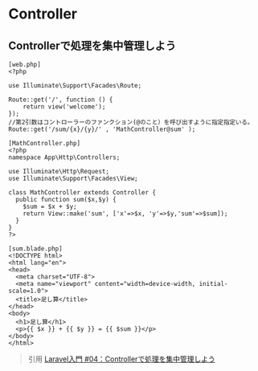 # Controller  
## Controllerで処理を集中管理しよう  
```
[web.php]
<?php

use Illuminate\Support\Facades\Route;

Route::get('/', function () {
    return view('welcome');
});
//第2引数はコントローラーのファンクション(@のこと）を呼び出すように指定指定いる。
Route::get('/sum/{x}/{y}/' , 'MathController@sum' );
```
```
[MathController.php]
<?php
namespace App\Http\Controllers;

use Illuminate\Http\Request;
use Illuminate\Support\Facades\View;

class MathController extends Controller {
  public function sum($x,$y) {
    $sum = $x + $y;
    return View::make('sum', ['x'=>$x, 'y'=>$y,'sum'=>$sum]);
  }
}
?>
```
```
[sum.blade.php]
<!DOCTYPE html>
<html lang="en">
<head>
  <meta charset="UTF-8">
  <meta name="viewport" content="width=device-width, initial-scale=1.0">
  <title>足し算</title>
</head>
<body>
  <h1>足し算</h1>
  <p>{{ $x }} + {{ $y }} = {{ $sum }}</p>
</body>
</html>
```

> 引用
[Laravel入門 #04：Controllerで処理を集中管理しよう](https://www.youtube.com/watch?v=tThGPwM1qAI&list=PLh6V6_7fbbo8bb7eajaLdsQZ9fLhMJ-oc&index=4)  

